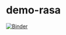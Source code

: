# demo-rasa

[![Binder](https://mybinder.org/badge_logo.svg)](https://mybinder.org/v2/gh/Fushikai/demo-rasa/HEAD)
